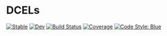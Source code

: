 # DCELs

[![Stable](https://img.shields.io/badge/docs-stable-blue.svg)](https://RodolfoFigueroa.github.io/DCELs.jl/stable)
[![Dev](https://img.shields.io/badge/docs-dev-blue.svg)](https://RodolfoFigueroa.github.io/DCELs.jl/dev)
[![Build Status](https://github.com/RodolfoFigueroa/DCELs.jl/actions/workflows/CI.yml/badge.svg?branch=main)](https://github.com/RodolfoFigueroa/DCELs.jl/actions/workflows/CI.yml?query=branch%3Amain)
[![Coverage](https://codecov.io/gh/RodolfoFigueroa/DCELs.jl/branch/main/graph/badge.svg)](https://codecov.io/gh/RodolfoFigueroa/DCELs.jl)
[![Code Style: Blue](https://img.shields.io/badge/code%20style-blue-4495d1.svg)](https://github.com/invenia/BlueStyle)
